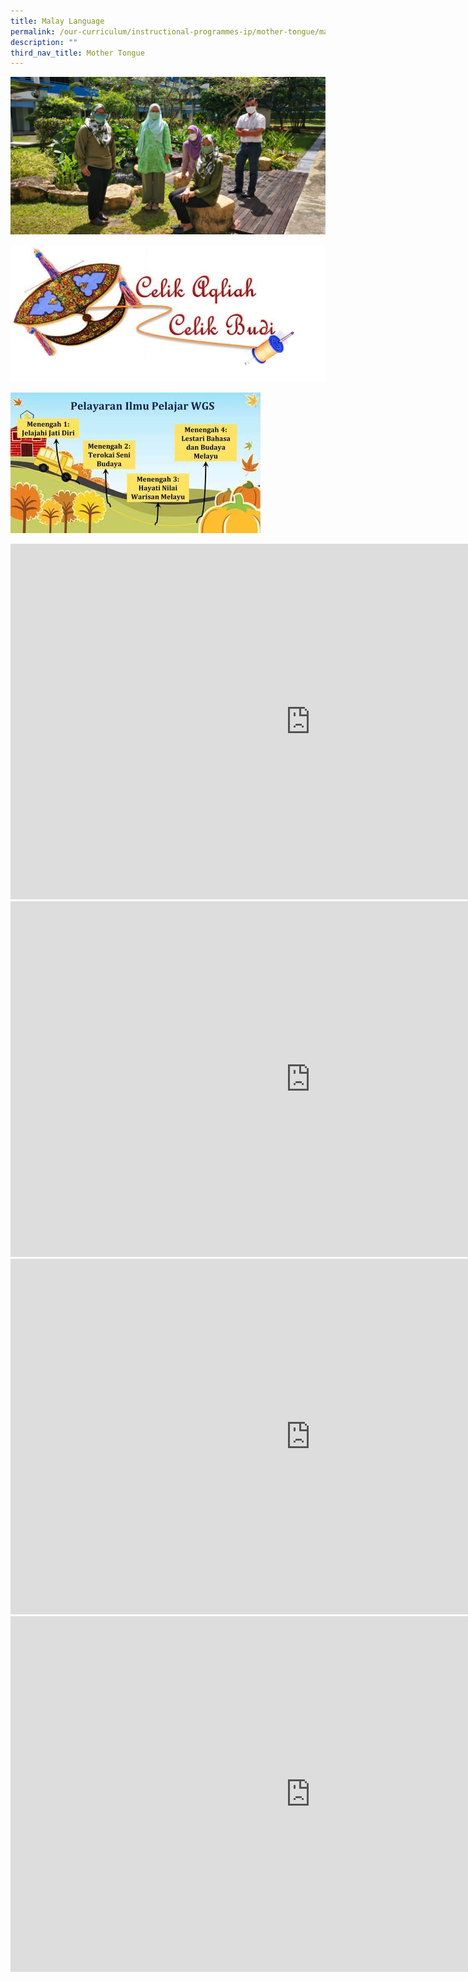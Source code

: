 ```yaml
---
title: Malay Language
permalink: /our-curriculum/instructional-programmes-ip/mother-tongue/malay-language/
description: ""
third_nav_title: Mother Tongue
---
```

![Malay Language Teachers](/images/ML%20teachers.jpeg)

![](/images/Malay%20Language%20Unit.jpeg)

![](/images/PELAYARAN%20ILMU.jpeg)

<iframe src="https://docs.google.com/presentation/d/e/2PACX-1vRpg0K3MAYP2yf5QDqutcWjbSkPsSfiTDf0yNuX_s-22QslKzcpfDwu_oUpS4irZVmfYu36A_QJqqy1/embed?start=true&amp;loop=true&amp;delayms=3000" frameborder="0" width="960" height="569" allowfullscreen="true"></iframe>

<iframe allowfullscreen="true" height="569" width="960" frameborder="0" src="https://docs.google.com/presentation/d/e/2PACX-1vSppk6Aahs5KNySeMJuibDWHWy2Aa7-ngaOvP88CNvBr7F4V8bkPEHTEDPxs11GZVHkFJgx_91yjjOz/embed?start=true&amp;loop=true&amp;delayms=3000"></iframe>

<iframe src="https://docs.google.com/presentation/d/e/2PACX-1vT-biPo8kKJbs16vTPsiD6dg9fZrkbIoXBEPAaWBB44YNgxFJpD1cmcVCYTMXhefmTgI-jrQDd90pfc/embed?start=true&amp;loop=true&amp;delayms=3000" frameborder="0" width="960" height="569" allowfullscreen="true"></iframe>

<iframe allowfullscreen="true" height="569" width="960" frameborder="0" src="https://docs.google.com/presentation/d/e/2PACX-1vQ6gFuFTa8gYjk0e9smMdWW7cmgZVlEV4ITFVEXCwF63HJuIDcP1d5wq_ueq6srqYsztVsirqNyQ9nL/embed?start=true&amp;loop=true&amp;delayms=3000"></iframe>
